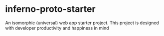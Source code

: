 # inferno-proto-starter
An isomorphic (universal) web app starter project. This project is designed with developer productivity and happiness in mind
